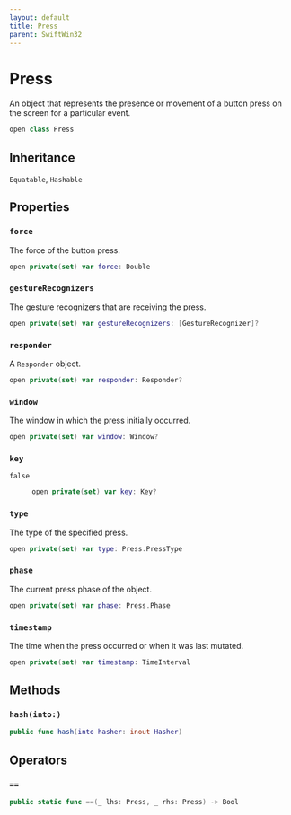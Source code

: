 ```yaml
---
layout: default
title: Press
parent: SwiftWin32
---
```

# Press

An object that represents the presence or movement of a button press on the
screen for a particular event.

``` swift
open class Press 
```

## Inheritance

`Equatable`, `Hashable`

## Properties

### `force`

The force of the button press.

``` swift
open private(set) var force: Double
```

### `gestureRecognizers`

The gesture recognizers that are receiving the press.

``` swift
open private(set) var gestureRecognizers: [GestureRecognizer]?
```

### `responder`

A `Responder` object.

``` swift
open private(set) var responder: Responder?
```

### `window`

The window in which the press initially occurred.

``` swift
open private(set) var window: Window?
```

### `key`

<dl>
<dt><code>false</code></dt>
<dd>

``` swift
open private(set) var key: Key?
```

</dd>
</dl>

### `type`

The type of the specified press.

``` swift
open private(set) var type: Press.PressType
```

### `phase`

The current press phase of the object.

``` swift
open private(set) var phase: Press.Phase
```

### `timestamp`

The time when the press occurred or when it was last mutated.

``` swift
open private(set) var timestamp: TimeInterval
```

## Methods

### `hash(into:)`

``` swift
public func hash(into hasher: inout Hasher) 
```

## Operators

### `==`

``` swift
public static func ==(_ lhs: Press, _ rhs: Press) -> Bool 
```
